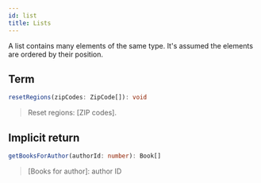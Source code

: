 ```yaml
---
id: list
title: Lists
---
```


A list contains many elements of the same type. It's assumed the elements are ordered by their position.

## Term

```typescript
resetRegions(zipCodes: ZipCode[]): void
```

> Reset regions: [ZIP codes].

## Implicit return

```typescript
getBooksForAuthor(authorId: number): Book[]
```

> [Books for author]: author ID